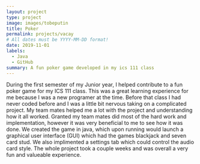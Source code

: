 ```yaml
---
layout: project
type: project
image: images/tobeputin
title: Poker
permalink: projects/vacay
# All dates must be YYYY-MM-DD format!
date: 2019-11-01
labels:
  - Java
  - GitHub
summary: A fun poker game developed in my ics 111 class
---
```


During the first semester of my Junior year, I helped contribute to a fun poker game for my ICS 111 class. This was a great learning experience for me because I was a new programer at the time. Before that class I had never coded before and I was a little bit nervous taking on a complicated project. My team mates helped me a lot with the project and understanding how it all worked. Granted my team mates did most of the hard work and implementation, however it was very beneficial to me to see how it was done. We created the game in java, which upon running would launch a graphical user interface (GUI) which had the games blackjack and seven card stud. We also implimented a settings tab which could control the audio card style. The whole project took a couple weeks and was overall a very fun and valueable experience.
